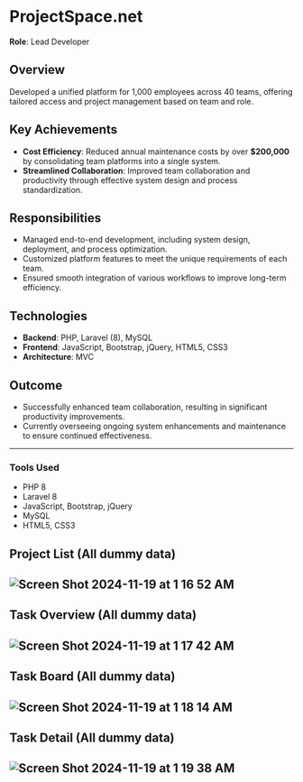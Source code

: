 # ProjectSpace.net
**Role**: Lead Developer  

## Overview  
Developed a unified platform for 1,000 employees across 40 teams, offering tailored access and project management based on team and role.

## Key Achievements  
- **Cost Efficiency**: Reduced annual maintenance costs by over **$200,000** by consolidating team platforms into a single system.  
- **Streamlined Collaboration**: Improved team collaboration and productivity through effective system design and process standardization.  

## Responsibilities  
- Managed end-to-end development, including system design, deployment, and process optimization.  
- Customized platform features to meet the unique requirements of each team.  
- Ensured smooth integration of various workflows to improve long-term efficiency.  

## Technologies  
- **Backend**: PHP, Laravel (8), MySQL  
- **Frontend**: JavaScript, Bootstrap, jQuery, HTML5, CSS3  
- **Architecture**: MVC  

## Outcome  
- Successfully enhanced team collaboration, resulting in significant productivity improvements.  
- Currently overseeing ongoing system enhancements and maintenance to ensure continued effectiveness.  

---

### Tools Used  
- PHP 8  
- Laravel 8  
- JavaScript, Bootstrap, jQuery  
- MySQL  
- HTML5, CSS3

## Project List  (All dummy data)
![Screen Shot 2024-11-19 at 1 16 52 AM](https://github.com/user-attachments/assets/5fcb83b1-186b-4e16-8dbe-ffd462c3eb41)
---

## Task Overview  (All dummy data)
![Screen Shot 2024-11-19 at 1 17 42 AM](https://github.com/user-attachments/assets/fa352d94-e5cb-4cf2-a4b8-55a06e79902b)
---

## Task Board (All dummy data)
![Screen Shot 2024-11-19 at 1 18 14 AM](https://github.com/user-attachments/assets/c7508786-839a-4380-8259-8bb68d018a2a)
---

## Task Detail (All dummy data)
![Screen Shot 2024-11-19 at 1 19 38 AM](https://github.com/user-attachments/assets/17fdfc06-4ace-46cf-b602-11ee647a39c5)
---
